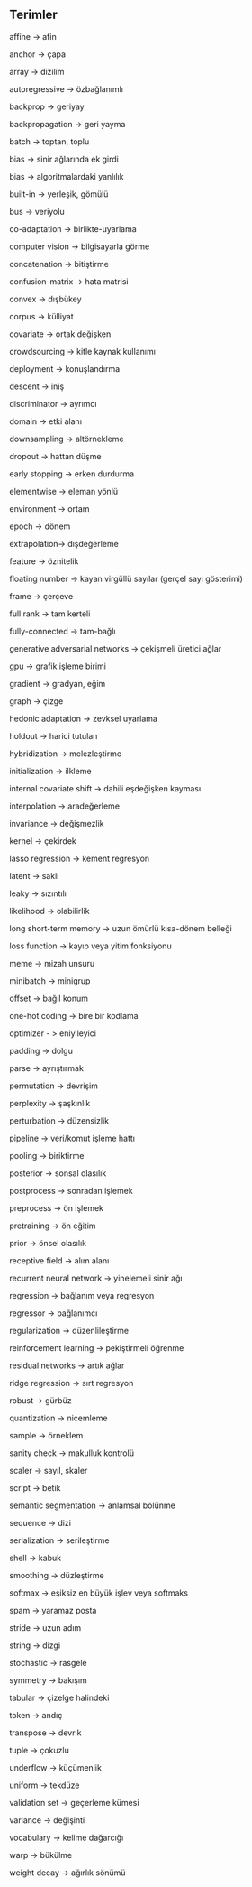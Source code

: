 ## Terimler

affine -> afin

anchor -> çapa

array -> dizilim

autoregressive -> özbağlanımlı

backprop -> geriyay

backpropagation -> geri yayma

batch -> toptan, toplu

bias -> sinir ağlarında ek girdi

bias -> algoritmalardaki yanlılık

built-in -> yerleşik, gömülü

bus -> veriyolu

co-adaptation -> birlikte-uyarlama

computer vision -> bilgisayarla görme

concatenation -> bitiştirme

confusion-matrix -> hata matrisi

convex -> dışbükey

corpus -> külliyat

covariate -> ortak değişken

crowdsourcing -> kitle kaynak kullanımı

deployment -> konuşlandırma

descent -> iniş

discriminator -> ayrımcı

domain -> etki alanı

downsampling -> altörnekleme

dropout ->  hattan düşme

early stopping -> erken durdurma

elementwise -> eleman yönlü

environment -> ortam

epoch -> dönem

extrapolation-> dışdeğerleme

feature -> öznitelik

floating number -> kayan virgüllü sayılar (gerçel sayı gösterimi)

frame -> çerçeve

full rank -> tam kerteli

fully-connected -> tam-bağlı

generative adversarial networks -> çekişmeli üretici ağlar

gpu -> grafik işleme birimi

gradient -> gradyan, eğim

graph -> çizge

hedonic adaptation -> zevksel uyarlama

holdout -> harici tutulan

hybridization -> melezleştirme

initialization -> ilkleme

internal covariate shift -> dahili eşdeğişken kayması

interpolation -> aradeğerleme

invariance -> değişmezlik

kernel -> çekirdek

lasso regression -> kement regresyon

latent -> saklı

leaky -> sızıntılı

likelihood -> olabilirlik

long short-term memory -> uzun ömürlü kısa-dönem belleği

loss function ->  kayıp veya yitim fonksiyonu

meme -> mizah unsuru

minibatch -> minigrup

offset -> bağıl konum

one-hot coding -> bire bir kodlama

optimizer - > eniyileyici

padding -> dolgu

parse -> ayrıştırmak

permutation -> devrişim

perplexity -> şaşkınlık

perturbation -> düzensizlik

pipeline -> veri/komut işleme hattı

pooling -> biriktirme

posterior -> sonsal olasılık

postprocess -> sonradan işlemek

preprocess -> ön işlemek

pretraining -> ön eğitim

prior -> önsel olasılık

receptive field -> alım alanı

recurrent neural network -> yinelemeli sinir ağı

regression -> bağlanım veya regresyon

regressor -> bağlanımcı

regularization -> düzenlileştirme

reinforcement learning -> pekiştirmeli öğrenme

residual networks -> artık ağlar

ridge regression -> sırt regresyon

robust -> gürbüz

quantization -> nicemleme

sample -> örneklem

sanity check -> makulluk kontrolü

scaler -> sayıl, skaler

script -> betik

semantic segmentation -> anlamsal bölünme

sequence -> dizi

serialization -> serileştirme

shell -> kabuk

smoothing -> düzleştirme

softmax -> eşiksiz en büyük işlev veya softmaks

spam -> yaramaz posta

stride -> uzun adım

string -> dizgi

stochastic -> rasgele

symmetry -> bakışım

tabular -> çizelge halindeki

token -> andıç

transpose -> devrik

tuple -> çokuzlu

underflow -> küçümenlik

uniform -> tekdüze

validation set -> geçerleme kümesi

variance -> değişinti

vocabulary -> kelime dağarcığı

warp -> bükülme

weight decay -> ağırlık sönümü
